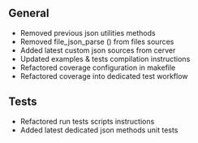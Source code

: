 ## General
- Removed previous json utilities methods
- Removed file_json_parse () from files sources
- Added latest custom json sources from cerver
- Updated examples & tests compilation instructions
- Refactored coverage configuration in makefile
- Refactored coverage into dedicated test workflow

## Tests
- Refactored run tests scripts instructions
- Added latest dedicated json methods unit tests